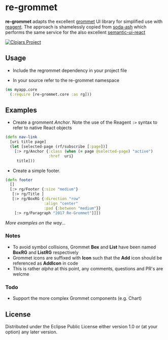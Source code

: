 # re-grommet

__re-grommet__ adapts the excellent [grommet](https://grommet.github.io) UI library for 
simplified use with [reagent](https://github.com/reagent-project/reagent).  The approach is shamelessly copied
 from [soda-ash](https://github.com/gadfly361/soda-ash) which performs the same service 
 for the also excellent [semantic-ui-react](http://react.semantic-ui.com/introduction)

[![Clojars Project](http://clojars.org/re-grommet/latest-version.svg)](http://clojars.org/re-grommet)

## Usage

* Include the regrommet dependency in your project file

* In your source  refer to the re-grommet namespace
```clojure
(ns myapp.core
  (:require [re-grommet.core :as rg]))
```




## Examples

* Create a gromment _Anchor_.  Note the use of the Reagent `:>` syntax to refer to native React objects 
```clojure
(defn nav-link
  [uri title page]
  (let [selected-page (rf/subscribe [:page])]
    [:> rg/Anchor {:class (when (= page @selected-page) "active")
                   :href  uri}
     title]))
```


*  Create a simple footer.   
```clojure
(defn footer
  []
  [:> rg/Footer {:size "medium"}
   [:> rg/Title ]
   [:> rg/BoxRG {:direction "row"
                 :align "center"
                 :pad {:between "medium"}}
    [:> rg/Paragraph "2017 Re-Grommet"]]])
```

_More examples on the way..._

### Notes
* To avoid symbol collisions, Grommet __Box__ and __List__ have been named __BoxRG__ and __ListRG__ respectively
* Grommet icons are suffixed with __Icon__ such that the __Add__ icon should be referenced as __AddIcon__ in code
* This is  rather _alpha_ at this point, any comments, questions and PR's are welcme

### Todo
* Support the more complex Grommet components (e.g. Chart)

## License


Distributed under the Eclipse Public License either version 1.0 or (at
your option) any later version.
